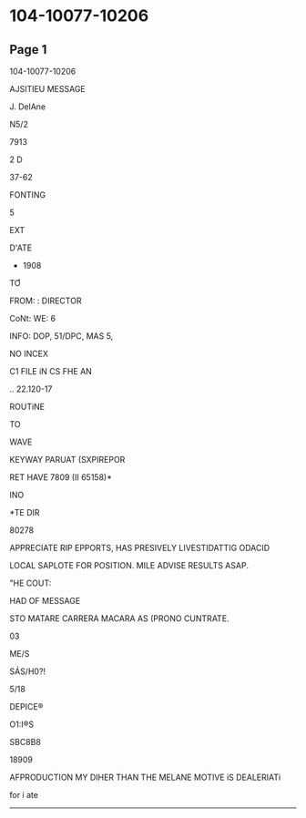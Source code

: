 # 104-10077-10206

## Page 1

104-10077-10206

AJSITIEU MESSAGE

J. DelAne

N5/2

7913

2 D

37-62

FONTING

5

EXT

D'ATE

+ 1908

TƠ

FROM: : DIRECTOR

CoNt: WE: 6

INFO: DOP, 51/DPC, MAS 5,

NO INCEX

C1 FILE iN CS FHE AN

.. 22.120-17

ROUTiNE

TO

WAVE

KEYWAY PARUAT (SXPIREPOR

RET HAVE 7809 (II 65158)*

INO

*TE DIR

80278

APPRECIATE RIP EPPORTS, HAS PRESIVELY LIVESTIDATTIG ODACID

LOCAL SAPLOTE FOR POSITION. MILE ADVISE RESULTS ASAP.

"HE COUT:

HAD OF MESSAGE

STO MATARE CARRERA MACARA AS (PRONO CUNTRATE.

03

ME/S

SÁS/H0?!

5/18

DEPICE®

O1:I®S

SBC8B8

18909

AFPRODUCTION MY DIHER THAN THE MELANE MOTIVE iS DEALERIATi

for i ate

---

